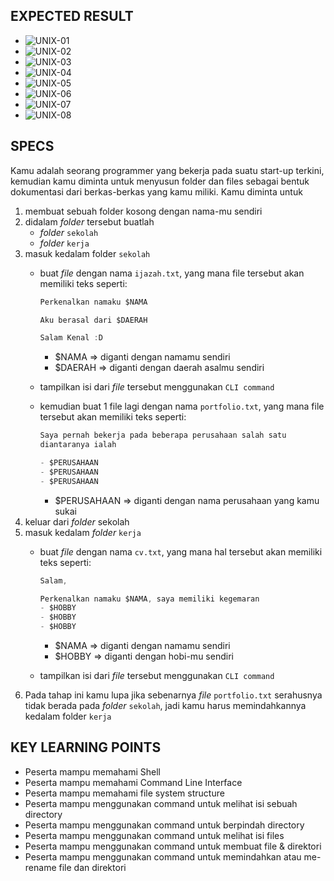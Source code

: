 ## EXPECTED RESULT
- ![UNIX-01](https://skilvul-prod-01.s3.ap-southeast-1.amazonaws.com/lesson/full-stack-assignment/UNIX+-+01.png)
- ![UNIX-02](https://skilvul-prod-01.s3.ap-southeast-1.amazonaws.com/lesson/full-stack-assignment/UNIX+-+02.png)
- ![UNIX-03](https://skilvul-prod-01.s3.ap-southeast-1.amazonaws.com/lesson/full-stack-assignment/UNIX+-+03.png)
- ![UNIX-04](https://skilvul-prod-01.s3.ap-southeast-1.amazonaws.com/lesson/full-stack-assignment/UNIX+-+04.png)
- ![UNIX-05](https://skilvul-prod-01.s3.ap-southeast-1.amazonaws.com/lesson/full-stack-assignment/UNIX+-+05.png)
- ![UNIX-06](https://skilvul-prod-01.s3.ap-southeast-1.amazonaws.com/lesson/full-stack-assignment/UNIX+-+06.png)
- ![UNIX-07](https://skilvul-prod-01.s3.ap-southeast-1.amazonaws.com/lesson/full-stack-assignment/UNIX+-+07.png)
- ![UNIX-08](https://skilvul-prod-01.s3.ap-southeast-1.amazonaws.com/lesson/full-stack-assignment/UNIX+-+08.png)
## SPECS

Kamu adalah seorang programmer yang bekerja pada suatu start-up terkini, kemudian kamu diminta untuk menyusun folder dan files sebagai bentuk dokumentasi dari berkas-berkas yang kamu miliki. Kamu diminta untuk

1. membuat sebuah folder kosong dengan nama-mu sendiri
2. didalam *folder* tersebut buatlah
    - *folder* `sekolah`
    - *folder* `kerja`
3. masuk kedalam folder `sekolah`
    - buat *file* dengan nama `ijazah.txt`, yang mana file tersebut akan memiliki teks seperti:

        ```jsx
        Perkenalkan namaku $NAMA

        Aku berasal dari $DAERAH

        Salam Kenal :D
        ```

        - $NAMA ⇒ diganti dengan namamu sendiri
        - $DAERAH ⇒ diganti dengan daerah asalmu sendiri
    - tampilkan isi dari *file* tersebut menggunakan `CLI command`
    - kemudian buat 1 file lagi dengan nama `portfolio.txt`, yang mana file tersebut akan memiliki teks seperti:

        ```jsx
        Saya pernah bekerja pada beberapa perusahaan salah satu 
        diantaranya ialah

        - $PERUSAHAAN
        - $PERUSAHAAN
        - $PERUSAHAAN
        ```

        - $PERUSAHAAN ⇒ diganti dengan nama perusahaan yang kamu sukai
4. keluar dari *folder* sekolah
5. masuk kedalam *folder* `kerja`
    - buat *file* dengan nama `cv.txt`, yang mana hal tersebut akan memiliki teks seperti:

        ```jsx
        Salam,

        Perkenalkan namaku $NAMA, saya memiliki kegemaran
        - $HOBBY
        - $HOBBY
        - $HOBBY
        ```

        - $NAMA ⇒ diganti dengan namamu sendiri
        - $HOBBY ⇒ diganti dengan hobi-mu sendiri
    - tampilkan isi dari *file* tersebut menggunakan `CLI command`
6. Pada tahap ini kamu lupa jika sebenarnya *file* `portfolio.txt` serahusnya tidak berada pada *folder* `sekolah`, jadi kamu harus memindahkannya kedalam folder `kerja`

## KEY LEARNING POINTS

- Peserta mampu memahami Shell
- Peserta mampu memahami Command Line Interface
- Peserta mampu memahami file system structure
- Peserta mampu menggunakan command untuk melihat isi sebuah directory
- Peserta mampu menggunakan command untuk berpindah directory
- Peserta mampu menggunakan command untuk melihat isi files
- Peserta mampu menggunakan command untuk membuat file & direktori
- Peserta mampu menggunakan command untuk memindahkan atau me-rename file dan direktori